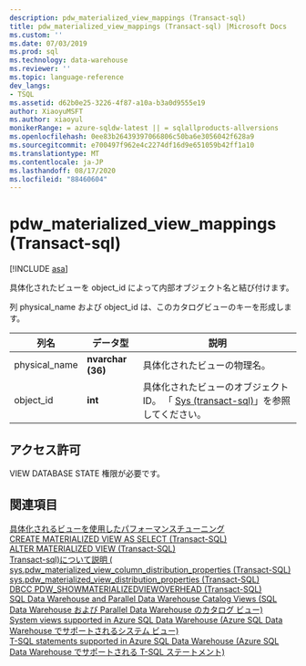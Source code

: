 ```yaml
---
description: pdw_materialized_view_mappings (Transact-sql)
title: pdw_materialized_view_mappings (Transact-sql) |Microsoft Docs
ms.custom: ''
ms.date: 07/03/2019
ms.prod: sql
ms.technology: data-warehouse
ms.reviewer: ''
ms.topic: language-reference
dev_langs:
- TSQL
ms.assetid: d62b0e25-3226-4f87-a10a-b3a0d9555e19
author: XiaoyuMSFT
ms.author: xiaoyul
monikerRange: = azure-sqldw-latest || = sqlallproducts-allversions
ms.openlocfilehash: 0ee83b26439397066806c50ba6e3056042f628a9
ms.sourcegitcommit: e700497f962e4c2274df16d9e651059b42ff1a10
ms.translationtype: MT
ms.contentlocale: ja-JP
ms.lasthandoff: 08/17/2020
ms.locfileid: "88460604"
---
```

# <a name="syspdw_materialized_view_mappings-transact-sql"></a>pdw_materialized_view_mappings (Transact-sql)  

[!INCLUDE [asa](../../includes/applies-to-version/asa.md)]

具体化されたビューを object_id によって内部オブジェクト名と結び付けます。

列 physical_name および object_id は、このカタログビューのキーを形成します。
  
|列名|データ型|説明|  
|-----------------|---------------|-----------------|  
|physical_name |**nvarchar (36)**|具体化されたビューの物理名。|  
|object_id  |**int**|具体化されたビューのオブジェクト ID。 「 [Sys (transact-sql)](/sql/relational-databases/system-catalog-views/sys-objects-transact-sql?view=azure-sqldw-latest)」を参照してください。| 

## <a name="permissions"></a>アクセス許可

VIEW DATABASE STATE 権限が必要です。
  
## <a name="see-also"></a>関連項目

[具体化されるビューを使用したパフォーマンスチューニング](/azure/sql-data-warehouse/performance-tuning-materialized-views)   
[CREATE MATERIALIZED VIEW AS SELECT &#40;Transact-SQL&#41;](/sql/t-sql/statements/create-materialized-view-as-select-transact-sql?view=azure-sqldw-latest)   
[ALTER MATERIALIZED VIEW &#40;Transact-SQL&#41;](/sql/t-sql/statements/alter-materialized-view-transact-sql?view=azure-sqldw-latest)   
[Transact-sql&#41;について説明 &#40;](/sql/t-sql/queries/explain-transact-sql?view=azure-sqldw-latest)   
[sys.pdw_materialized_view_column_distribution_properties &#40;Transact-SQL&#41;](/sql/relational-databases/system-catalog-views/sys-pdw-materialized-view-column-distribution-properties-transact-sql?view=azure-sqldw-latest)   
[sys.pdw_materialized_view_distribution_properties &#40;Transact-SQL&#41;](/sql/relational-databases/system-catalog-views/sys-pdw-materialized-view-distribution-properties-transact-sql?view=azure-sqldw-latest)   
[DBCC PDW_SHOWMATERIALIZEDVIEWOVERHEAD &#40;Transact-SQL&#41;](/sql/t-sql/database-console-commands/dbcc-pdw-showmaterializedviewoverhead-transact-sql?view=azure-sqldw-latest)   
[SQL Data Warehouse and Parallel Data Warehouse Catalog Views (SQL Data Warehouse および Parallel Data Warehouse のカタログ ビュー)](../../relational-databases/system-catalog-views/sql-data-warehouse-and-parallel-data-warehouse-catalog-views.md)   
[System views supported in Azure SQL Data Warehouse (Azure SQL Data Warehouse でサポートされるシステム ビュー)](/azure/sql-data-warehouse/sql-data-warehouse-reference-tsql-system-views)   
[T-SQL statements supported in Azure SQL Data Warehouse (Azure SQL Data Warehouse でサポートされる T-SQL ステートメント)](/azure/sql-data-warehouse/sql-data-warehouse-reference-tsql-statements) 
